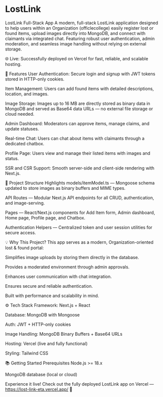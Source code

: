 # LostLink
LostLink Full-Stack App
A modern, full-stack LostLink application designed to help users within an Organization (officlecollege) easily register lost or found items, upload images directly into MongoDB, and connect with claimants via integrated chat. Featuring robust user authentication, admin moderation, and seamless image handling without relying on external storage.

🌐 Live: Successfully deployed on Vercel for fast, reliable, and scalable hosting.

🚀 Features
User Authentication: Secure login and signup with JWT tokens stored in HTTP-only cookies.

Item Management: Users can add found items with detailed descriptions, location, and images.

Image Storage: Images up to 16 MB are directly stored as binary data in MongoDB and served as Base64 data URLs — no external file storage or cloud needed.

Admin Dashboard: Moderators can approve items, manage claims, and update statuses.

Real-time Chat: Users can chat about items with claimants through a dedicated chatbox.

Profile Page: Users view and manage their listed items with images and status.

SSR and CSR Support: Smooth server-side and client-side rendering with Next.js.

📁 Project Structure Highlights
models/itemModel.ts — Mongoose schema updated to store images as binary buffers and MIME types.

API Routes — Modular Next.js API endpoints for all CRUD, authentication, and image-serving.

Pages — React/Next.js components for Add Item form, Admin dashboard, Home page, Profile page, and Chatbox.

Authentication Helpers — Centralized token and user session utilities for secure access.

💡 Why This Project?
This app serves as a modern, Organization-oriented lost & found portal:

Simplifies image uploads by storing them directly in the database.

Provides a moderated environment through admin approvals.

Enhances user communication with chat integration.

Ensures secure and reliable authentication.

Built with performance and scalability in mind.

⚙️ Tech Stack
Framework: Next.js + React

Database: MongoDB with Mongoose

Auth: JWT + HTTP-only cookies

Image Handling: MongoDB Binary Buffers + Base64 URLs

Hosting: Vercel (live and fully functional)

Styling: Tailwind CSS

📚 Getting Started
Prerequisites
Node.js >= 18.x

MongoDB database (local or cloud)

Experience it live! Check out the fully deployed LostLink app on Vercel — https://lost-link-eta.vercel.app/   🚀
